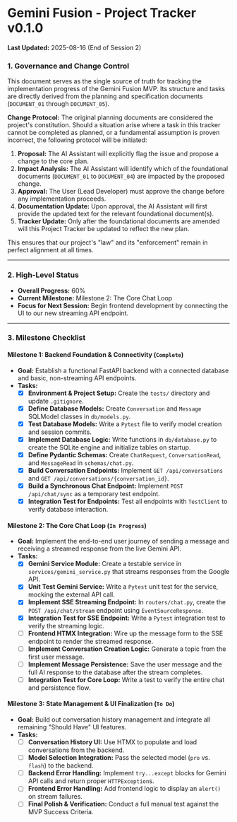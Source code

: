 # Gemini Fusion - Project Tracker v0.1.0

**Last Updated:** 2025-08-16 (End of Session 2)

### **1. Governance and Change Control**

This document serves as the single source of truth for tracking the implementation progress of the Gemini Fusion MVP. Its structure and tasks are directly derived from the planning and specification documents (`DOCUMENT_01` through `DOCUMENT_05`).

**Change Protocol:** The original planning documents are considered the project's constitution. Should a situation arise where a task in this tracker cannot be completed as planned, or a fundamental assumption is proven incorrect, the following protocol will be initiated:

1.  **Proposal:** The AI Assistant will explicitly flag the issue and propose a change to the core plan.
2.  **Impact Analysis:** The AI Assistant will identify which of the foundational documents (`DOCUMENT_01` to `DOCUMENT_04`) are impacted by the proposed change.
3.  **Approval:** The User (Lead Developer) must approve the change before any implementation proceeds.
4.  **Documentation Update:** Upon approval, the AI Assistant will first provide the updated text for the relevant foundational document(s).
5.  **Tracker Update:** Only after the foundational documents are amended will this Project Tracker be updated to reflect the new plan.

This ensures that our project's "law" and its "enforcement" remain in perfect alignment at all times.

---

### **2. High-Level Status**

- **Overall Progress:** 60%
- **Current Milestone:** Milestone 2: The Core Chat Loop
- **Focus for Next Session:** Begin frontend development by connecting the UI to our new streaming API endpoint.

---

### **3. Milestone Checklist**

#### **Milestone 1: Backend Foundation & Connectivity (`Complete`)**

- **Goal:** Establish a functional FastAPI backend with a connected database and basic, non-streaming API endpoints.
- **Tasks:**
  - [x] **Environment & Project Setup:** Create the `tests/` directory and update `.gitignore`.
  - [x] **Define Database Models:** Create `Conversation` and `Message` SQLModel classes in `db/models.py`.
  - [x] **Test Database Models:** Write a `Pytest` file to verify model creation and session commits.
  - [x] **Implement Database Logic:** Write functions in `db/database.py` to create the SQLite engine and initialize tables on startup.
  - [x] **Define Pydantic Schemas:** Create `ChatRequest`, `ConversationRead`, and `MessageRead` in `schemas/chat.py`.
  - [x] **Build Conversation Endpoints:** Implement `GET /api/conversations` and `GET /api/conversations/{conversation_id}`.
  - [x] **Build a Synchronous Chat Endpoint:** Implement `POST /api/chat/sync` as a temporary test endpoint.
  - [x] **Integration Test for Endpoints:** Test all endpoints with `TestClient` to verify database interaction.

#### **Milestone 2: The Core Chat Loop (`In Progress`)**

- **Goal:** Implement the end-to-end user journey of sending a message and receiving a streamed response from the live Gemini API.
- **Tasks:**
  - [x] **Gemini Service Module:** Create a testable service in `services/gemini_service.py` that streams responses from the Google API.
  - [x] **Unit Test Gemini Service:** Write a `Pytest` unit test for the service, mocking the external API call.
  - [x] **Implement SSE Streaming Endpoint:** In `routers/chat.py`, create the `POST /api/chat/stream` endpoint using `EventSourceResponse`.
  - [x] **Integration Test for SSE Endpoint:** Write a `Pytest` integration test to verify the streaming logic.
  - [ ] **Frontend HTMX Integration:** Wire up the message form to the SSE endpoint to render the streamed response.
  - [ ] **Implement Conversation Creation Logic:** Generate a topic from the first user message.
  - [ ] **Implement Message Persistence:** Save the user message and the full AI response to the database after the stream completes.
  - [ ] **Integration Test for Core Loop:** Write a test to verify the entire chat and persistence flow.

#### **Milestone 3: State Management & UI Finalization (`To Do`)**

- **Goal:** Build out conversation history management and integrate all remaining "Should Have" UI features.
- **Tasks:**
  - [ ] **Conversation History UI:** Use HTMX to populate and load conversations from the backend.
  - [ ] **Model Selection Integration:** Pass the selected model (`pro` vs. `flash`) to the backend.
  - [ ] **Backend Error Handling:** Implement `try...except` blocks for Gemini API calls and return proper `HTTPException`s.
  - [ ] **Frontend Error Handling:** Add frontend logic to display an `alert()` on stream failures.
  - [ ] **Final Polish & Verification:** Conduct a full manual test against the MVP Success Criteria.